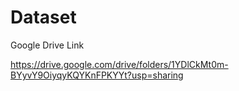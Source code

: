 # Dataset
Google Drive Link

https://drive.google.com/drive/folders/1YDlCkMt0m-BYyvY9OiyqyKQYKnFPKYYt?usp=sharing
